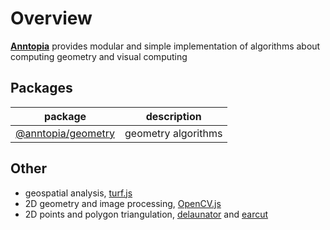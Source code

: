 # Overview

[**Anntopia**](https://github.com/yrq110/anntopia) provides modular and simple implementation of algorithms about computing geometry and visual computing

## Packages

package | description
-- | ---
[@anntopia/geometry](./geometry/index.md) | geometry algorithms

## Other

* geospatial analysis, [turf.js](https://github.com/Turfjs/turf)
* 2D geometry and image processing, [OpenCV.js](https://docs.opencv.org/master/d5/d10/tutorial_js_root.html)
* 2D points and polygon triangulation, [delaunator](https://github.com/mapbox/delaunator) and [earcut](https://github.com/mapbox/earcut)
